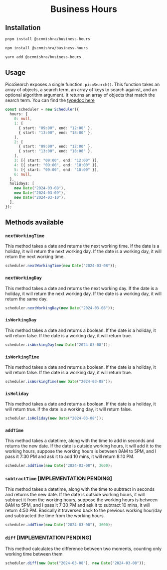 <div align="center">
  <h1>Business Hours</h1>
</div>

## Installation

```sh
pnpm install @scmmishra/business-hours
```

```sh
npm install @scmmishra/business-hours
```

```sh
yarn add @scmmishra/business-hours
```

## Usage

PicoSearch exposes a single function: `picoSearch()`. This function takes an array of objects, a search term, an array of keys to search against, and an optional algorithm argument. It returns an array of objects that match the search term. You can find the [typedoc here](https://paka.dev/npm/@scmmishra/business-hours/api)

```typescript
const scheduler = new Scheduler({
  hours: {
    0: null,
    1: [
      { start: "09:00", end: "12:00" },
      { start: "13:00", end: "18:00" },
    ],
    2: [
      { start: "09:00", end: "12:00" },
      { start: "13:00", end: "18:00" },
    ],
    3: [{ start: "09:00", end: "12:00" }],
    4: [{ start: "09:00", end: "18:00" }],
    5: [{ start: "09:00", end: "18:00" }],
    6: null,
  },
  holidays: [
    new Date("2024-03-08"),
    new Date("2024-03-09"),
    new Date("2024-03-10"),
  ],
});
```

## Methods available

### `nextWorkingTime`

This method takes a date and returns the next working time. If the date is a holiday, it will return the next working day. If the date is a working day, it will return the next working time.

```js
scheduler.nextWorkingTime(new Date("2024-03-08"));
```

### `nextWorkingDay`

This method takes a date and returns the next working day. If the date is a holiday, it will return the next working day. If the date is a working day, it will return the same day.

```js
scheduler.nextWorkingDay(new Date("2024-03-08"));
```

### `isWorkingDay`

This method takes a date and returns a boolean. If the date is a holiday, it will return false. If the date is a working day, it will return true.

```js
scheduler.isWorkingDay(new Date("2024-03-08"));
```

### `isWorkingTime`

This method takes a date and returns a boolean. If the date is a holiday, it will return false. If the date is a working day, it will return true.

```js
scheduler.isWorkingTime(new Date("2024-03-08"));
```

### `isHoliday`

This method takes a date and returns a boolean. If the date is a holiday, it will return true. If the date is a working day, it will return false.

```js
scheduler.isHoliday(new Date("2024-03-08"));
```

### `addTime`

This method takes a datetime, along with the time to add in seconds and returns the new date. If the date is outside working hours, it will add it to the working hours, suppose the working hours is between 8AM to 5PM, and I pass it 7:30 PM and ask it to add 10 mins, it will return 8:10 PM.

```js
scheduler.addTime(new Date("2024-03-08"), 3600);
```

### `subtractTime` [IMPLEMENTATION PENDING]

This method takes a datetime, along with the time to subtract in seconds and returns the new date. If the date is outside working hours, it will subtract it from the working hours, suppose the working hours is between 8AM to 5PM, and I pass it 7:30 PM and ask it to subtract 10 mins, it will return 4:50 PM. Basically it traversed back to the previous working hour/day and subtracted the time from the working hours.

```js
scheduler.addTime(new Date("2024-03-08"), 3600);
```

### `diff` [IMPLEMENTATION PENDING]

This method calculates the difference between two moments, counting only working time between them

```js
scheduler.diff(new Date("2024-03-08"), new Date("2024-03-08"));
```
